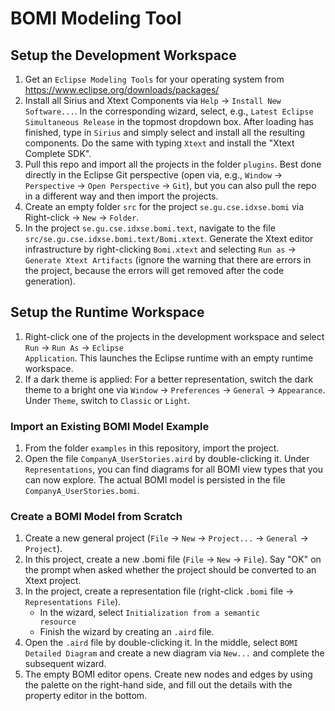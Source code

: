 # BOMI Modeling Tool
## Setup the Development Workspace
1. Get an <code>Eclipse Modeling Tools</code> for your operating system from <link>https://www.eclipse.org/downloads/packages/</link>
1. Install all Sirius and Xtext Components via <code>Help</code> -> <code>Install New Software...</code>. In the corresponding wizard, select, e.g., <code>Latest Eclipse Simultaneous Release</code> in the topmost dropdown box. After loading has finished, type in <code>Sirius</code> and simply select and install all the resulting components. Do the same with typing <code>Xtext</code> and install the "Xtext Complete SDK". 
1. Pull this repo and import all the projects in the folder <code>plugins</code>. Best done directly in the Eclipse Git perspective (open via, e.g., <code>Window</code> -> <code>Perspective</code> -> <code>Open Perspective</code> -> <code>Git</code>), but you can also pull the repo in a different way and then import the projects.
1. Create an empty folder <code>src</code> for the project <code>se.gu.cse.idxse.bomi</code> via Right-click -> <code>New</code> -> <code>Folder</code>. 
1. In the project <code>se.gu.cse.idxse.bomi.text</code>, navigate to the file <code>src/se.gu.cse.idxse.bomi.text/Bomi.xtext</code>. Generate the Xtext editor infrastructure by right-clicking <code>Bomi.xtext</code> and selecting <code>Run as</code> -> <code>Generate Xtext Artifacts</code> (ignore the warning that there are errors in the project, because the errors will get removed after the code generation).


## Setup the Runtime Workspace
1. Right-click one of the projects in the development workspace and select <code>Run</code> -> <code>Run As</code> -> <code>Eclipse Application</code>. This launches the Eclipse runtime with an empty runtime workspace. 
1. If a dark theme is applied: For a better representation, switch the dark theme to a bright one via <code>Window</code> -> <code>Preferences</code> -> <code>General</code> -> <code>Appearance</code>. Under <code>Theme</code>, switch to <code>Classic</code> or <code>Light</code>.

### Import an Existing BOMI Model Example
1. From the folder <code>examples</code> in this repository, import the project.
1. Open the file <code>CompanyA_UserStories.aird</code> by double-clicking it. Under <code>Representations</code>, you can find diagrams for all BOMI view types that you can now explore. The actual BOMI model is persisted in the file <code>CompanyA_UserStories.bomi</code>.


### Create a BOMI Model from Scratch
1. Create a new general project (<code>File</code> -> <code>New</code> -> <code>Project...</code> -> <code>General</code> -> <code>Project</code>).
2. In this project, create a new .bomi file (<code>File</code> -> <code>New</code> -> <code>File</code>). Say "OK" on the prompt when asked whether the project should be converted to an Xtext project. 
3. In the project, create a representation file (right-click <code>.bomi</code> file -> <code>Representations File</code>). 
   - In the wizard, select <code>Initialization from a semantic resource</code>   
   - Finish the wizard by creating an <code>.aird</code> file.
4. Open the <code>.aird</code> file by double-clicking it. In the middle, select <code>BOMI Detailed Diagram</code> and create a new diagram via <code>New...</code> and complete the subsequent wizard. 
5. The empty BOMI editor opens. Create new nodes and edges by using the palette on the right-hand side, and fill out the details with the property editor in the bottom.
